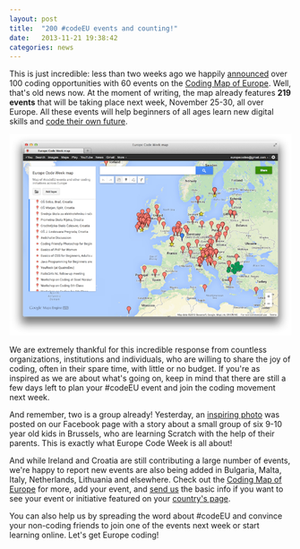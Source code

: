 ```yaml
---
layout: post
title:  "200 #codeEU events and counting!"
date:   2013-11-21 19:38:42
categories: news
---
```


This is just incredible: less than two weeks ago we happily [announced](http://codeweek.eu/news/2013/11/08/over-100-coding-opportunities-in-europe.html) over 100 coding opportunities with 60 events on the [Coding Map of Europe](/map). Well, that's old news now. At the moment of writing, the map already features **219 events** that will be taking place next week, November 25-30, all over Europe. All these events will help beginners of all ages learn new digital skills and [code their own future](http://coderdojo.com/news/eu-code-week-ireland).

![Europe Code Map, November 21, 2013](/img/code_map-20131121.jpg)

We are extremely thankful for this incredible response from countless organizations, institutions and individuals, who are willing to share the joy of coding, often in their spare time, with little or no budget. If you're as inspired as we are about what's going on, keep in mind that there are still a few days left to plan your #codeEU event and join the coding movement next week. 

And remember, two is a group already! Yesterday, an [inspiring photo](https://www.facebook.com/codeEU/posts/416096991849882) was posted on our Facebook page with a story about a small group of six 9-10 year old kids in Brussels, who are learning Scratch with the help of their parents. This is exactly what Europe Code Week is all about! 

And while Ireland and Croatia are still contributing a large number of events, we're happy to report new events are also being added in Bulgaria, Malta, Italy, Netherlands, Lithuania and elsewhere. Check out the [Coding Map of Europe](/map) for more, add your event, and <a href="mailto:{{site.contact.email}}">send us</a> the basic info if you want to see your event or initiative featured on your [country's page](/learn). 

You can also help us by spreading the word about #codeEU and convince your non-coding friends to join one of the events next week or start learning online. Let's get Europe coding!